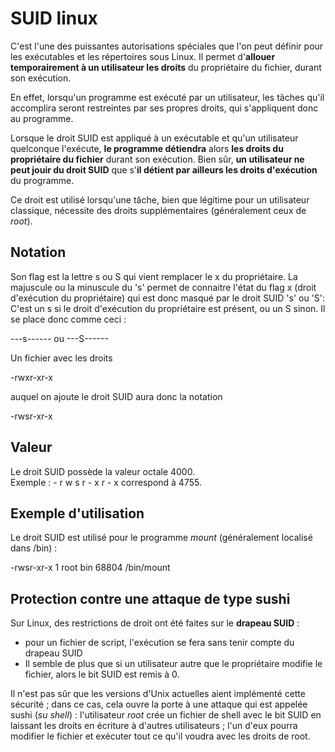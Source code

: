 # SUID linux

C'est l'une des puissantes autorisations spéciales que l'on peut définir pour les exécutables et les répertoires sous Linux. Il permet d'**allouer temporairement à un utilisateur les droits** du propriétaire du fichier, durant son exécution. 

En effet, lorsqu'un programme est exécuté par un utilisateur, les tâches qu'il accomplira seront restreintes par ses propres droits, qui s'appliquent donc au programme. 

Lorsque le droit SUID est appliqué à un exécutable et qu'un utilisateur quelconque l'exécute, **le programme détiendra** alors **les droits du propriétaire du fichier** durant son exécution. 
Bien sûr, **un utilisateur ne peut jouir du droit SUID** que s'**il détient par ailleurs les droits d'exécution** du programme. 

Ce droit est utilisé lorsqu'une tâche, bien que légitime pour un utilisateur classique, nécessite des droits supplémentaires (généralement ceux de _root_).

## Notation

Son flag est la lettre s ou S qui vient remplacer le x du propriétaire. La majuscule ou la minuscule du 's' permet de connaitre l'état du flag x (droit d'exécution du propriétaire) qui est donc masqué par le droit SUID 's' ou 'S': C'est un s si le droit d'exécution du propriétaire est présent, ou un S sinon. Il se place donc comme ceci :

 ---s------  ou  ---S------

Un fichier avec les droits

 -rwxr-xr-x

auquel on ajoute le droit SUID aura donc la notation

 -rwsr-xr-x

## Valeur

Le droit SUID possède la valeur octale 4000.  
Exemple : - r w s r - x r - x correspond à 4755.

## Exemple d'utilisation
Le droit SUID est utilisé pour le programme  _mount_  (généralement localisé dans /bin) :

 -rwsr-xr-x  1 root bin 68804 /bin/mount

## Protection contre une attaque de type sushi

Sur Linux, des restrictions de droit ont été faites sur le **drapeau SUID** :

-   pour un fichier de script, l'exécution se fera sans tenir compte du drapeau SUID
-   Il semble de plus que si un utilisateur autre que le propriétaire modifie le fichier, alors le bit SUID est remis à 0.

Il n'est pas sûr que les versions d'Unix actuelles aient implémenté cette sécurité ; dans ce cas, cela ouvre la porte à une attaque qui est appelée sushi (_su shell_) : l'utilisateur  _root_  crée un fichier de  shell avec le bit SUID en laissant les droits en écriture à d'autres utilisateurs ; l'un d'eux pourra modifier le fichier et exécuter tout ce qu'il voudra avec les droits de root.
